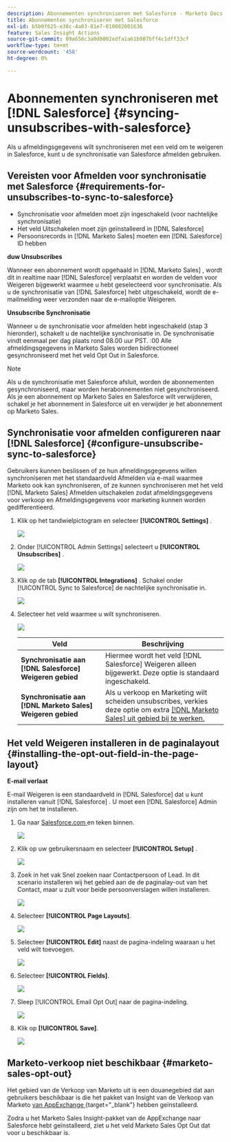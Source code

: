 ```yaml
---
description: Abonnementen synchroniseren met Salesforce - Marketo Docs - Productdocumentatie
title: Abonnementen synchroniseren met Salesforce
exl-id: b5b0f625-e38c-4a03-81e7-010082001636
feature: Sales Insight Actions
source-git-commit: 09a656c3a0d0002edfa1a61b987bff4c1dff33cf
workflow-type: tm+mt
source-wordcount: '458'
ht-degree: 0%

---
```


# Abonnementen synchroniseren met [!DNL Salesforce] {#syncing-unsubscribes-with-salesforce}

Als u afmeldingsgegevens wilt synchroniseren met een veld om te weigeren in Salesforce, kunt u de synchronisatie van Salesforce afmelden gebruiken.

## Vereisten voor Afmelden voor synchronisatie met Salesforce {#requirements-for-unsubscribes-to-sync-to-salesforce}

* Synchronisatie voor afmelden moet zijn ingeschakeld (voor nachtelijke synchronisatie)
* Het veld Uitschakelen moet zijn geïnstalleerd in [!DNL Salesforce]
* Persoonsrecords in [!DNL Marketo Sales] moeten een [!DNL Salesforce] ID hebben

**duw Unsubscribes**

Wanneer een abonnement wordt opgehaald in [!DNL Marketo Sales] , wordt dit in realtime naar [!DNL Salesforce] verplaatst en worden de velden voor Weigeren bijgewerkt waarmee u hebt geselecteerd voor synchronisatie. Als u de synchronisatie van [!DNL Salesforce] hebt uitgeschakeld, wordt de e-mailmelding weer verzonden naar de e-mailoptie Weigeren.

**Unsubscribe Synchronisatie**

Wanneer u de synchronisatie voor afmelden hebt ingeschakeld (stap 3 hieronder), schakelt u de nachtelijke synchronisatie in. De synchronisatie vindt eenmaal per dag plaats rond 08.00 uur PST. :00 Alle afmeldingsgegevens in Marketo Sales worden bidirectioneel gesynchroniseerd met het veld Opt Out in Salesforce.

>[!NOTE]
>
>Als u de synchronisatie met Salesforce afsluit, worden de abonnementen gesynchroniseerd, maar worden herabonnementen niet gesynchroniseerd. Als je een abonnement op Marketo Sales en Salesforce wilt verwijderen, schakel je het abonnement in Salesforce uit en verwijder je het abonnement op Marketo Sales.

## Synchronisatie voor afmelden configureren naar [!DNL Salesforce] {#configure-unsubscribe-sync-to-salesforce}

Gebruikers kunnen beslissen of ze hun afmeldingsgegevens willen synchroniseren met het standaardveld Afmelden via e-mail waarmee Marketo ook kan synchroniseren, of ze kunnen synchroniseren met het veld [!DNL Marketo Sales] Afmelden uitschakelen zodat afmeldingsgegevens voor verkoop en Afmeldingsgegevens voor marketing kunnen worden gedifferentieerd.

1. Klik op het tandwielpictogram en selecteer **[!UICONTROL Settings]** .

   ![](assets/syncing-unsubscribes-with-salesforce-1.png)

1. Onder [!UICONTROL Admin Settings] selecteert u **[!UICONTROL Unsubscribes]** .

   ![](assets/syncing-unsubscribes-with-salesforce-2.png)

1. Klik op de tab **[!UICONTROL Integrations]** . Schakel onder [!UICONTROL Sync to Salesforce] de nachtelijke synchronisatie in.

   ![](assets/syncing-unsubscribes-with-salesforce-3.png)

1. Selecteer het veld waarmee u wilt synchroniseren.

   ![](assets/syncing-unsubscribes-with-salesforce-4.png)

   | Veld | Beschrijving |
   |---|---|
   | **Synchronisatie aan [!DNL Salesforce] Weigeren gebied** | Hiermee wordt het veld [!DNL Salesforce] Weigeren alleen bijgewerkt. Deze optie is standaard ingeschakeld. |
   | **Synchronisatie aan [!DNL Marketo Sales] Weigeren gebied** | Als u verkoop en Marketing wilt scheiden unsubscribes, verkies deze optie om extra [[!DNL Marketo Sales]  uit gebied bij te werken.](#msoo) |

## Het veld Weigeren installeren in de paginalayout {#installing-the-opt-out-field-in-the-page-layout}

**E-mail verlaat**

E-mail Weigeren is een standaardveld in [!DNL Salesforce] dat u kunt installeren vanuit [!DNL Salesforce] . U moet een [!DNL Salesforce] Admin zijn om het te installeren.

1. Ga naar [ Salesforce.com ](https://salesforce.com) en teken binnen.

   ![](assets/syncing-unsubscribes-with-salesforce-5.png)

1. Klik op uw gebruikersnaam en selecteer **[!UICONTROL Setup]** .

   ![](assets/syncing-unsubscribes-with-salesforce-6.png)

1. Zoek in het vak Snel zoeken naar Contactpersoon of Lead. In dit scenario installeren wij het gebied aan de de paginalay-out van het Contact, maar u zult voor beide persoonverslagen willen installeren.

   ![](assets/syncing-unsubscribes-with-salesforce-7.png)

1. Selecteer **[!UICONTROL Page Layouts]**.

   ![](assets/syncing-unsubscribes-with-salesforce-8.png)

1. Selecteer **[!UICONTROL Edit]** naast de pagina-indeling waaraan u het veld wilt toevoegen.

   ![](assets/syncing-unsubscribes-with-salesforce-9.png)

1. Selecteer **[!UICONTROL Fields]**.

   ![](assets/syncing-unsubscribes-with-salesforce-10.png)

1. Sleep [!UICONTROL Email Opt Out] naar de pagina-indeling.

   ![](assets/syncing-unsubscribes-with-salesforce-11.png)

1. Klik op **[!UICONTROL Save]**.

   ![](assets/syncing-unsubscribes-with-salesforce-12.png)

## Marketo-verkoop niet beschikbaar {#marketo-sales-opt-out}

Het gebied van de Verkoop van Marketo uit is een douanegebied dat aan gebruikers beschikbaar is die het pakket van Insight van de Verkoop van Marketo [ van AppExchange ](/help/marketo/product-docs/marketo-sales-insight/msi-for-salesforce/installation/install-marketo-sales-insight-package-in-salesforce-appexchange.md){target="_blank"} hebben geïnstalleerd.

Zodra u het Marketo Sales Insight-pakket van de AppExchange naar Salesforce hebt geïnstalleerd, ziet u het veld Marketo Sales Opt Out dat voor u beschikbaar is.
